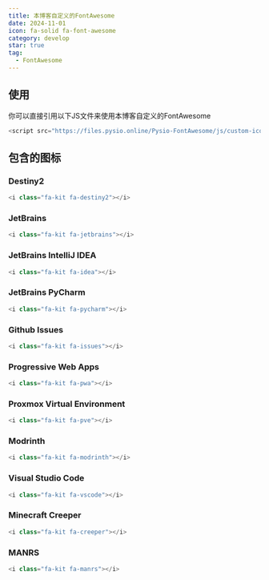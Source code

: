 ```yaml
---
title: 本博客自定义的FontAwesome
date: 2024-11-01
icon: fa-solid fa-font-awesome
category: develop
star: true
tag:
  - FontAwesome
---
```


## 使用

你可以直接引用以下JS文件来使用本博客自定义的FontAwesome

```javascript
<script src="https://files.pysio.online/Pysio-FontAwesome/js/custom-icons.js" crossorigin="anonymous"></script>
```

## 包含的图标

### Destiny2 <i class="fa-kit fa-destiny2"></i>

```javascript
<i class="fa-kit fa-destiny2"></i>
```

### JetBrains <i class="fa-kit fa-jetbrains"></i>

```javascript
<i class="fa-kit fa-jetbrains"></i>
```

### JetBrains IntelliJ IDEA <i class="fa-kit fa-idea"></i>

```javascript
<i class="fa-kit fa-idea"></i>
```

### JetBrains PyCharm <i class="fa-kit fa-pycharm"></i>

```javascript
<i class="fa-kit fa-pycharm"></i>
```

### Github Issues <i class="fa-kit fa-issues"></i>

```javascript
<i class="fa-kit fa-issues"></i>
```

### Progressive Web Apps <i class="fa-kit fa-pwa"></i>

```javascript
<i class="fa-kit fa-pwa"></i>
```

### Proxmox Virtual Environment <i class="fa-kit fa-pve"></i>

```javascript
<i class="fa-kit fa-pve"></i>
```

### Modrinth <i class="fa-kit fa-modrinth"></i>

```javascript
<i class="fa-kit fa-modrinth"></i>
```

### Visual Studio Code <i class="fa-kit fa-vscode"></i>

```javascript
<i class="fa-kit fa-vscode"></i>
```

### Minecraft Creeper <i class="fa-kit fa-creeper"></i>

```javascript
<i class="fa-kit fa-creeper"></i>
```

### MANRS <i class="fa-kit fa-manrs"></i>

```javascript
<i class="fa-kit fa-manrs"></i>
```